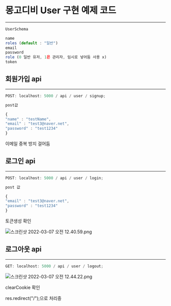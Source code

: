 # 몽고디비 User 구현 예제 코드

---

```jsx
UserSchema

name
roles (default : "일반")
email
password
role (0 일반 유저, 1은 관리자, 임시로 넣어둠 사용 x)
token
```

## 회원가입 api

---

```jsx
POST: localhost: 5000 / api / user / signup;
```

```jsx
post값

{
"name" : "testName",
"email" : "test3@naver.net",
"password" : "test1234"
}
```

이메일 중복 방지 걸어둠

## 로그인 api

---

```jsx
POST: localhost: 5000 / api / user / login;
```

```jsx
post 값

{
"email" : "test3@naver.net",
"password" : "test1234"
}
```

토큰생성 확인

![스크린샷 2022-03-07 오전 12.40.59.png](https://s3-us-west-2.amazonaws.com/secure.notion-static.com/8e1333ef-821d-4ab0-a413-182a3ccd4762/스크린샷_2022-03-07_오전_12.40.59.png)

## 로그아웃 api

---

```jsx
GET: localhost: 5000 / api / user / logout;
```

![스크린샷 2022-03-07 오전 12.44.22.png](https://s3-us-west-2.amazonaws.com/secure.notion-static.com/95c812cb-1a5b-4a15-aabe-762a1b2e2074/스크린샷_2022-03-07_오전_12.44.22.png)

clearCookie 확인

res.redirect("/");으로 처리중
